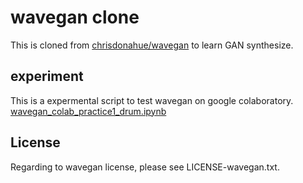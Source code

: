 #  wavegan clone   

This is cloned from  [chrisdonahue/wavegan](https://github.com/chrisdonahue/wavegan) to learn GAN synthesize.  


## experiment  

This is a expermental script to test wavegan on google colaboratory.   
[wavegan_colab_practice1_drum.ipynb](https://colab.research.google.com/github/shun60s/wavegan-clone/blob/master/wavegan_colab_practice1_drum.ipynb)  



## License  

Regarding to wavegan license, please see LICENSE-wavegan.txt.  

